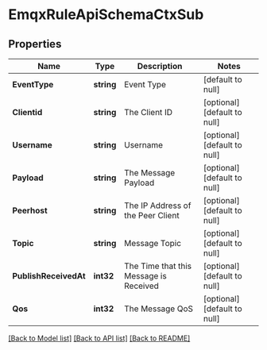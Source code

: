 # EmqxRuleApiSchemaCtxSub

## Properties
Name | Type | Description | Notes
------------ | ------------- | ------------- | -------------
**EventType** | **string** | Event Type | [default to null]
**Clientid** | **string** | The Client ID | [optional] [default to null]
**Username** | **string** | Username | [optional] [default to null]
**Payload** | **string** | The Message Payload | [optional] [default to null]
**Peerhost** | **string** | The IP Address of the Peer Client | [optional] [default to null]
**Topic** | **string** | Message Topic | [optional] [default to null]
**PublishReceivedAt** | **int32** | The Time that this Message is Received | [optional] [default to null]
**Qos** | **int32** | The Message QoS | [optional] [default to null]

[[Back to Model list]](../README.md#documentation-for-models) [[Back to API list]](../README.md#documentation-for-api-endpoints) [[Back to README]](../README.md)

